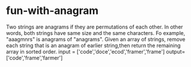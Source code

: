 # fun-with-anagram
Two strings are anagrams if they are permutations of each other. In other words, both strings have same
size and the same characters. Fo example, "aaagmnrs" is anagrams of "anagrams". Given an array of strings,
remove each string that is an anagram of earlier string,then return the remaining array in sorted order.
input = ['code','doce','ecod','framer','frame']
output=['code','frame','farmer']
